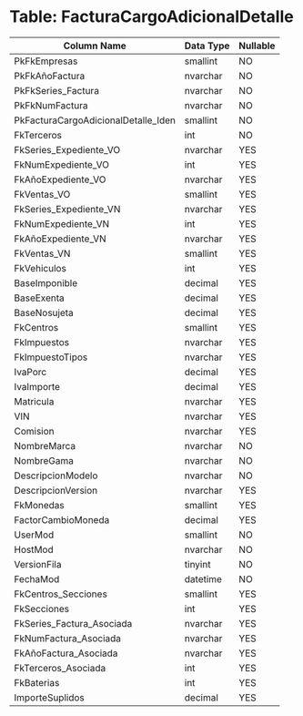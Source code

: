 # Table: FacturaCargoAdicionalDetalle

| Column Name | Data Type | Nullable |
|-------------|-----------|----------|
| PkFkEmpresas | smallint | NO |
| PkFkAñoFactura | nvarchar | NO |
| PkFkSeries_Factura | nvarchar | NO |
| PkFkNumFactura | nvarchar | NO |
| PkFacturaCargoAdicionalDetalle_Iden | smallint | NO |
| FkTerceros | int | NO |
| FkSeries_Expediente_VO | nvarchar | YES |
| FkNumExpediente_VO | int | YES |
| FkAñoExpediente_VO | nvarchar | YES |
| FkVentas_VO | smallint | YES |
| FkSeries_Expediente_VN | nvarchar | YES |
| FkNumExpediente_VN | int | YES |
| FkAñoExpediente_VN | nvarchar | YES |
| FkVentas_VN | smallint | YES |
| FkVehiculos | int | YES |
| BaseImponible | decimal | YES |
| BaseExenta | decimal | YES |
| BaseNosujeta | decimal | YES |
| FkCentros | smallint | YES |
| FkImpuestos | nvarchar | YES |
| FkImpuestoTipos | nvarchar | YES |
| IvaPorc | decimal | YES |
| IvaImporte | decimal | YES |
| Matricula | nvarchar | YES |
| VIN | nvarchar | YES |
| Comision | nvarchar | YES |
| NombreMarca | nvarchar | NO |
| NombreGama | nvarchar | NO |
| DescripcionModelo | nvarchar | NO |
| DescripcionVersion | nvarchar | YES |
| FkMonedas | smallint | YES |
| FactorCambioMoneda | decimal | YES |
| UserMod | smallint | NO |
| HostMod | nvarchar | NO |
| VersionFila | tinyint | NO |
| FechaMod | datetime | NO |
| FkCentros_Secciones | smallint | YES |
| FkSecciones | int | YES |
| FkSeries_Factura_Asociada | nvarchar | YES |
| FkNumFactura_Asociada | nvarchar | YES |
| FkAñoFactura_Asociada | nvarchar | YES |
| FkTerceros_Asociada | int | YES |
| FkBaterias | int | YES |
| ImporteSuplidos | decimal | YES |
